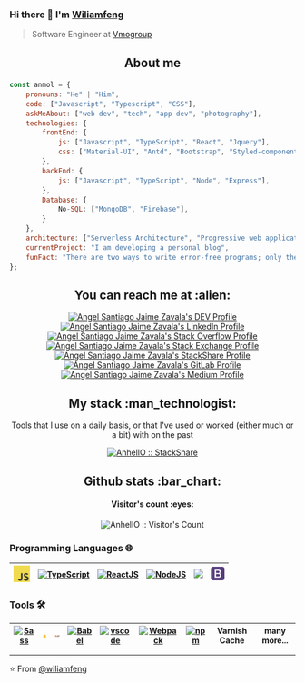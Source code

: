 ### Hi there 👋 I'm [Wiliamfeng](https://wiliamfeng.github.io/profile/)
> Software Engineer at [Vmogroup](https://www.vmogroup.com/)

<h2 align="center">About me</h2>

```javascript
const anmol = {
    pronouns: "He" | "Him",
    code: ["Javascript", "Typescript", "CSS"],
    askMeAbout: ["web dev", "tech", "app dev", "photography"],
    technologies: {
        frontEnd: {
            js: ["Javascript", "TypeScript", "React", "Jquery"],
            css: ["Material-UI", "Antd", "Bootstrap", "Styled-component"]
        },
        backEnd: {
            js: ["Javascript", "TypeScript", "Node", "Express"],
        },
        Database: {
            No-SQL: ["MongoDB", "Firebase"],
        }
    },
    architecture: ["Serverless Architecture", "Progressive web applications", "Single page applications"],
    currentProject: "I am developing a personal blog",
    funFact: "There are two ways to write error-free programs; only the third one works"
};
```

<h2 align="center">You can reach me at :alien:</h2>

<p align="center">
  <a href="https://dev.to/wiliamfeng">
    <img src="https://d2fltix0v2e0sb.cloudfront.net/dev-badge.svg" alt="Angel Santiago Jaime Zavala's DEV Profile" height="30" width="30">
  </a>

  <a href="https://www.linkedin.com/in/vietphong1105/">
    <img src="https://www.vectorlogo.zone/logos/linkedin/linkedin-icon.svg" alt="Angel Santiago Jaime Zavala's LinkedIn Profile" height="30" width="30">
  </a>

  <a href="https://stackoverflow.com/users/8325791/wiliamfeng">
    <img src="https://www.vectorlogo.zone/logos/stackoverflow/stackoverflow-icon.svg" alt="Angel Santiago Jaime Zavala's Stack Overflow Profile" height="30" width="30">
  </a>

  <a href="https://meta.stackexchange.com/users/876750/wiliamfeng">
    <img src="https://www.vectorlogo.zone/logos/stackexchange/stackexchange-icon.svg" alt="Angel Santiago Jaime Zavala's Stack Exchange Profile" height="30" width="30">
  </a>

  <a href="https://stackshare.io/wiliamfeng">
    <img src="https://cdn.worldvectorlogo.com/logos/stackshare.svg" alt="Angel Santiago Jaime Zavala's StackShare Profile" height="30" width="30">
  </a>
  
  <a href="https://gitlab.com/wiliamfeng">
    <img src="https://www.vectorlogo.zone/logos/gitlab/gitlab-icon.svg" alt="Angel Santiago Jaime Zavala's GitLab Profile" height="30" width="30">
  </a>
  
  <a href="https://medium.com/@wiliamfeng">
    <img src="https://www.vectorlogo.zone/logos/medium/medium-tile.svg" alt="Angel Santiago Jaime Zavala's Medium Profile" height="30" width="30">
  </a>
  
</p>

<h2 align="center">My stack :man_technologist:</h2>

<p align="center">Tools that I use on a daily basis, or that I've used or worked (either much or a bit) with on the past</p>
<p align="center">
  <a href="https://stackshare.io/anhello/my-personal-stack">
    <img src="http://img.shields.io/badge/tech-stack-0690fa.svg?style=flat" alt="AnhellO :: StackShare" />
  </a>
</p>

<h2 align="center">Github stats :bar_chart:</h2>

<h4 align="center">Visitor's count :eyes:</h4>

<p align="center"><img src="https://profile-counter.glitch.me/{AnhellO}/count.svg" alt="AnhellO :: Visitor's Count" /></p>

### Programming Languages 🌐

|  [<img src="https://raw.githubusercontent.com/github/explore/80688e429a7d4ef2fca1e82350fe8e3517d3494d/topics/javascript/javascript.png" alt="Javascript" width="29">](https://javascript.info/) | [<img src="https://cdn.iconscout.com/icon/free/png-512/typescript-1174965.png" alt="TypeScript" width="29">](https://www.typescriptlang.org/) | [<img src="https://mpng.subpng.com/20180604/pol/kisspng-react-javascript-angularjs-ionic-atom-5b154be6709500.6532453515281223424611.jpg" alt="ReactJS" width="40">](https://reactjs.org/) | [<img src="https://cdn.iconscout.com/icon/free/png-256/node-js-1174925.png" alt="NodeJS" width="29">](https://nodejs.org/en/)  | [<img src="https://s3-us-west-2.amazonaws.com/assets.blog.serverless.com/express_js.png" width="33">](http://expressjs.com/)  |  [<img src="https://raw.githubusercontent.com/github/explore/80688e429a7d4ef2fca1e82350fe8e3517d3494d/topics/bootstrap/bootstrap.png" alt="Bootstrap" width="24">](https://getbootstrap.com/)
|---|---|---|---|---|---|
 
### Tools 🛠️

| [<img src="https://cdn3.iconfinder.com/data/icons/logos-and-brands-adobe/512/288_Sass-512.png" alt="Sass" width="29">](https://sass-lang.com//) |  [<img src="https://raw.githubusercontent.com/github/explore/80688e429a7d4ef2fca1e82350fe8e3517d3494d/topics/firebase/firebase.png" alt="firebase" width="29">](https://firebase.google.com/) | [<img src="https://raw.githubusercontent.com/github/explore/80688e429a7d4ef2fca1e82350fe8e3517d3494d/topics/git/git.png" alt="Git" width="29">](https://git-scm.com/) |  [<img src="https://encrypted-tbn0.gstatic.com/images?q=tbn%3AANd9GcRfmQrtAk-y78lN54ekxjbe6CJM9y5qfdPOMQ&usqp=CAU" alt="Babel" width="29">](https://babeljs.io/) | [<img src="https://upload.wikimedia.org/wikipedia/commons/thumb/2/2d/Visual_Studio_Code_1.18_icon.svg/1200px-Visual_Studio_Code_1.18_icon.svg.png" alt="vscode" width="30">](https://code.visualstudio.com/) | [<img src="https://raw.githubusercontent.com/webpack/media/master/logo/icon-square-big.png" alt="Webpack" width="29">](https://webpack.js.org/)  |  [<img src="https://img.icons8.com/color/452/npm.png" alt="npm" width="29">](https://www.npmjs.com/) | Varnish Cache | many more...
|---|---|---|---|---|---|---|---|---|

---

⭐️ From [@wiliamfeng](https://github.com/wiliamfeng)
